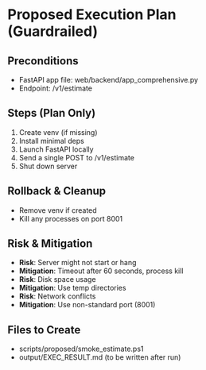 # Proposed Execution Plan (Guardrailed)

## Preconditions
- FastAPI app file: web/backend/app_comprehensive.py
- Endpoint: /v1/estimate

## Steps (Plan Only)
1) Create venv (if missing)
2) Install minimal deps
3) Launch FastAPI locally
4) Send a single POST to /v1/estimate
5) Shut down server

## Rollback & Cleanup
- Remove venv if created
- Kill any processes on port 8001

## Risk & Mitigation
- **Risk**: Server might not start or hang
- **Mitigation**: Timeout after 60 seconds, process kill
- **Risk**: Disk space usage
- **Mitigation**: Use temp directories
- **Risk**: Network conflicts
- **Mitigation**: Use non-standard port (8001)

## Files to Create
- scripts/proposed/smoke_estimate.ps1
- output/EXEC_RESULT.md (to be written after run)
